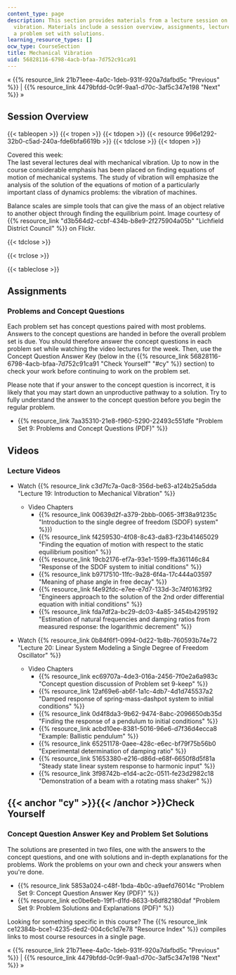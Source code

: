 ```yaml
---
content_type: page
description: This section provides materials from a lecture session on mechanical
  vibration. Materials include a session overview, assignments, lecture videos, and
  a problem set with solutions.
learning_resource_types: []
ocw_type: CourseSection
title: Mechanical Vibration
uid: 56828116-6798-4acb-bfaa-7d752c91ca91
---
```


« {{% resource_link 21b71eee-4a0c-1deb-931f-920a7dafbd5c "Previous" %}} | {{% resource_link 4479bfdd-0c9f-9aa1-d70c-3af5c347e198 "Next" %}} »

Session Overview
----------------

{{< tableopen >}}
{{< tropen >}}
{{< tdopen >}}
{{< resource 996e1292-32b0-c5ad-240a-fde6bfa6619b >}}
{{< tdclose >}}
{{< tdopen >}}


Covered this week:  
The last several lectures deal with mechanical vibration. Up to now in the course considerable emphasis has been placed on finding equations of motion of mechanical systems. The study of vibration will emphasize the analysis of the solution of the equations of motion of a particularly important class of dynamics problems: the vibration of machines.

Balance scales are simple tools that can give the mass of an object relative to another object through finding the equilibrium point. Image courtesy of {{% resource_link "d3b564d2-ccbf-434b-b8e9-2f275904a05b" "Lichfield District Council" %}} on Flickr.


{{< tdclose >}}

{{< trclose >}}

{{< tableclose >}}

Assignments
-----------

### Problems and Concept Questions

Each problem set has concept questions paired with most problems. Answers to the concept questions are handed in before the overall problem set is due. You should therefore answer the concept questions in each problem set while watching the video lectures for the week. Then, use the Concept Question Answer Key (below in the {{% resource_link 56828116-6798-4acb-bfaa-7d752c91ca91 "Check Yourself" "#cy" %}} section) to check your work before continuing to work on the problem set.

Please note that if your answer to the concept question is incorrect, it is likely that you may start down an unproductive pathway to a solution. Try to fully understand the answer to the concept question before you begin the regular problem.

*   {{% resource_link 7aa35310-21e8-f960-5290-22493c551dfe "Problem Set 9: Problems and Concept Questions (PDF)" %}}

Videos
------

### Lecture Videos

*   Watch {{% resource_link c3d7fc7a-0ac8-356d-be63-a124b25a5dda "Lecture 19: Introduction to Mechanical Vibration" %}}
    *   Video Chapters
        *   {{% resource_link 00639d2f-a379-2bbb-0065-3ff38a91235c "Introduction to the single degree of freedom (SDOF) system" %}})
        *   {{% resource_link f4259530-4f08-8c43-da83-f23b41465029 "Finding the equation of motion with respect to the static equilibrium position" %}}
        *   {{% resource_link 19cb2176-ef7a-93e1-1599-ffa361146c84 "Response of the SDOF system to initial conditions" %}}
        *   {{% resource_link b9717510-11fc-9a28-6f4a-17c444a03597 "Meaning of phase angle in free decay" %}}
        *   {{% resource_link f4e92fdc-e7ee-e7d7-133d-3c74f0163f92 "Engineers approach to the solution of the 2nd order differential equation with initial conditions" %}}
        *   {{% resource_link fda7df2a-bc29-dc03-4a85-3454b4295192 "Estimation of natural frequencies and damping ratios from measured response: the logarithmic decrement" %}}

*   Watch {{% resource_link 0b84f6f1-0994-0d22-1b8b-760593b74e72 "Lecture 20: Linear System Modeling a Single Degree of Freedom Oscillator" %}}
    *   Video Chapters
        *   {{% resource_link ec69707a-4de3-016a-2456-7f0e2a6a983c "Concept question discussion of Problem set 9-keep" %}}
        *   {{% resource_link 12af69e6-ab6f-1a1c-4db7-4d1d745537a2 "Damped response of spring-mass-dashpot system to initial conditions" %}}
        *   {{% resource_link 0d4f8da3-9b62-9474-8abc-2096650db35d "Finding the response of a pendulum to initial conditions" %}}
        *   {{% resource_link acbd10ee-8381-5016-96e6-d7f36d4ecca8 "Example: Ballistic pendulum" %}}
        *   {{% resource_link 65251178-0aee-428c-e6ec-bf79f75b56b0 "Experimental determination of damping ratio" %}}
        *   {{% resource_link 51653380-e216-d86d-e68f-6650f8d5f81a "Steady state linear system response to harmonic input" %}}
        *   {{% resource_link 3f98742b-e1d4-ac2c-0511-fe23d2982c18 "Demonstration of a beam with a rotating mass shaker" %}}

{{< anchor "cy" >}}{{< /anchor >}}Check Yourself
------------------------------------------------

### Concept Question Answer Key and Problem Set Solutions

The solutions are presented in two files, one with the answers to the concept questions, and one with solutions and in-depth explanations for the problems. Work the problems on your own and check your answers when you're done.

*   {{% resource_link 5853a024-c48f-1bda-4b0c-a9aefd76014c "Problem Set 9: Concept Question Answer Key (PDF)" %}}
*   {{% resource_link ec0be6eb-19f1-d1fd-8633-b6df82180daf "Problem Set 9: Problem Solutions and Explanations (PDF)" %}}

Looking for something specific in this course? The {{% resource_link ce12384b-bce1-4235-ded2-004c6c1d7e78 "Resource Index" %}} compiles links to most course resources in a single page.

« {{% resource_link 21b71eee-4a0c-1deb-931f-920a7dafbd5c "Previous" %}} | {{% resource_link 4479bfdd-0c9f-9aa1-d70c-3af5c347e198 "Next" %}} »